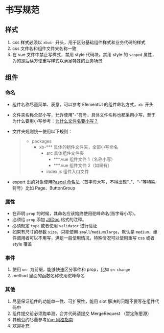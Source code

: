 # 书写规范

## 样式

1. css 样式必须以 `xbui-` 开头，用于区分基础组件样式和业务代码的样式
2. css 文件名和组件文件夹名称一致
3. 在 vue 文件中禁止写样式，禁用 style 代码块，禁用 style 的 `scoped` 属性，为的是后续方便重写样式以满足特殊的业务场景

## 组件

### 命名

- 组件名称尽量简单、表意，可以参考 ElementUI 的组件命名方式，`xb-`开头
- 文件夹名称全部小写，允许使用"-"符号，具体文件名称也都采用小写，至于为什么要用小写参考：[为什么文件名要小写？](http://www.ruanyifeng.com/blog/2017/02/filename-should-be-lowercase.html)

- 文件夹规则统一使用以下规则：

  > - packages
  >   - xb-\*\*\* 具体的组件文件夹，全部小写命名
  >     - src 具体组件文件夹
  >       - \*\*\*.vue 组件文件 1（名称小写）
  >       - \*\*\*.vue 组件文件 2（如果有）
  >     - index.js 组件入口文件

- export 出的对象使用[Pascal 命名法](https://baike.baidu.com/item/%E5%B8%95%E6%96%AF%E5%8D%A1%E5%91%BD%E5%90%8D%E6%B3%95/9464494?fr=aladdin)（首字母大写，不得出现“\_”、“-”等特殊符号）比如 Page、ButtonGroup

### 属性

- 在声明 `prop` 的时候，其命名应该始终使用驼峰命名(首字母小写)。
- 必须给 `prop` 添加 [JSDoc](http://www.css88.com/doc/jsdoc/index.html) 格式的注释。
- 必须规定 `type` 或者使用 `validator` 进行验证
- 如果有尺寸的参数 `size`，只能使用 `small`/`medium`/`large`，默认是 `medium`，组件调用者可以不用写，满足一般使用情况，特殊情况可以使用重写 css 或者 style 覆盖

### 事件

1. 使用 `on-` 为前缀，能够快速区分事件和 prop，比如 `on-change`
2. method 里面的函数名称使用驼峰命名

### 其他

1. 尽量保证组件的功能单一性、可扩展性，能用 slot 解决的问题不要写在组件代码中
2. 组件提交前必须跑单测，合并代码请提交 MergeRequest （暂定陈思源）
3. 其他公约尽量参考[Vue 风格指南](https://cn.vuejs.org/v2/style-guide/index.html)
4. 欢迎补充
